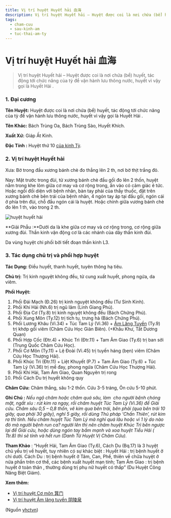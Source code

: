 ```yaml
---
title: Vị trí huyệt Huyết hải 血海
description: Vị trí huyệt Huyết hải – Huyệt được coi là nơi chứa (bể) huyết, tác động tới chức năng của tỳ để vận hành lưu thông nước, huyết vì vậy gọi là Huyết Hải .
tags:
  - cham-cuu
  - sau-kinh-am
  - tuc-thai-am-ty
---
```


# Vị trí huyệt Huyết hải 血海 

> Vị trí huyệt Huyết hải – Huyệt được coi là nơi chứa (bể) huyết, tác động tới chức năng của tỳ để vận hành lưu thông nước, huyết vì vậy gọi là Huyết Hải .

### **1. Đại cương**

**Tên Huyệt:** Huyệt được coi là nơi chứa (bể) huyết, tác động tới chức năng của tỳ để vận hành lưu thông nước, huyết vì vậy gọi là Huyết Hải .

**Tên Khác:** Bách Trùng Oa, Bách Trùng Sào, Huyết Khích.

**Xuất Xứ:** Giáp Ất Kinh.

**Đặc Tính :** Huyệt thứ 10 [của kinh Tỳ](/yhctvn/kinh-tuc-thai-am-ty/).

### 2. Vị trí huyệt Huyết hải

Xưa: Bờ trong đầu xương bánh chè đo thẳng lên 2 th, nơi bờ thịt trắng đỏ.

Nay: Mặt trước trong đùi, từ xương bánh chè đầu gối đo lên 2 thốn, huyệt nằm trong khe lõm giữa cơ may và cơ rộng trong, ấn vào có cảm giác ê tức. Hoặc ngồi đối diện với bệnh nhân, bàn tay phải của thầy thuốc, đặt trên xương bánh chè bên trái của bệnh nhân, 4 ngón tay áp tại đầu gối, ngón cái ở phía trên đùi, chỗ đầu ngón cái là huyệt. Hoặc chính giữa vương bánh chè đo lên 1 th, vào trong 2 th.

![huyệt huyết hải](/imgs/yhctvn/huyet-huyet-hai-300x169.jpg)

**Giải Phẫu :**Dưới da là khe giữa cơ may và cơ rộng trong, cơ rộng giữa xương đùi. Thần kinh vận động cơ là các nhánh của dây thần kinh đùi.

Da vùng huyệt chi phối bởi tiết đoạn thần kinh L3.

### 3. Tác dụng chủ trị và phối hợp huyệt

**Tác Dụng:** Điều huyết, thanh huyết, tuyên thông hạ tiêu.

**Chủ trị:** Trị kinh nguyệt không đều, tử cung xuất huyết, phong ngứa, da viêm.

**Phối Huyệt:**

1. Phối Đái Mạch (Đ.26) trị kinh nguyệt không đều (Tư Sinh Kinh).
2. Phối Khí Hải (Nh.6) trị ngũ lâm (Linh Giang Phú).
3. Phối Địa Cơ (Ty.8) trị kinh nguyệt không đều (Bách Chứng Phú).
4. Phối Xung Môn (Ty.12) trị tích tụ, trưng hà (Bách Chứng Phú).
5. Phối Lương Khâu (Vi.34) + Túc Tam Lý (Vi.36) + [Âm Lăng Tuyền](/yhctvn/vi-tri-huyet-am-lang-tuyen-%e9%98%b4%e9%99%b5%e6%b3%89/) (Ty.9) trị khớp gối viêm (Châm Cứu Học Giản Biên). (+Khâu Khư, Tất Dương Quan)
6. Phối Hợp Cốc (Đtr.4) + Khúc Trì (Đtr.11) + Tam Âm Giao (Ty.6) trị ban sởi (Trung Quốc Châm Cứu Học).
7. Phối Cơ Môn (Ty.11) + Lệ Đoài (Vi.45) trị tuyến háng (bẹn) viêm (Châm Cứu Học Thượng Hải).
8. Phối Khúc Trì (Đtr.11) + Liệt Khuyết (P.7) + Tam Âm Giao (Ty.6) + Túc Tam Lý (Vi.36) trị mề đay, phong ngứa (Châm Cứu Học Thượng Hải).
9. Phối Khí Hải, Tam Âm Giao, Quan Nguyên trị rong
10. Phối Cách Du trị huyết không quy

**Châm Cứu:** Châm thẳng, sâu 1-2 thốn. Cứu 3-5 tráng, Ôn cứu 5-10 phút.

**Ghi Chú :** *Nếu ngộ châm hoặc châm quá sâu, làm  cho người bệnh chóng  mặt, ngất xỉu : rút kim ra ngay, rồi châm huyệt Túc Tam Lý (Vi.36) để Giải cứu. Châm sâu 0,5 – 0,8 thốn, vê kim qua bên trái, bên phải (qua bên trái 10 giây, qua* *phải 30 giây), nghỉ 5 giây, rồi dùng Thủ pháp ‘Chấn Thiên’, rút kim ra thì tỉnh. Nếu châm huyệt Túc Tam Lý mà nghỉ quá lâu hoặc vì 1 lý do nào đó mà người bệnh run ca? người lên thì nên châm huyệt Khúc Trì bên ngược lại để Giải cứu,* *hoặc dùng ngón tay bấm mạnh và xoa huyệt Tiểu Hải ( Ttr.8) thì sẽ tỉnh và hết run (Danh Từ Huyệt Vị Châm Cứu).*

**Tham Khảo** : “Huyết Hải, Tam Âm Giao (Ty.6), Cách Du (Bq.17) là 3 huyệt chủ yếu trị về huyết, tuy nhiên có sự khác biệt : Huyết Hải : trị bệnh huyết ở chi dưới. Cách Du : trị bệnh huyết ở Tâm, Can, Phế, thiên về chữa huyệt ở nửa phần trên cơ thể, các bệnh xuất huyết mạn tính; Tam Âm Giao : trị bệnh huyết ở toàn thân , thường dùng trị phụ nữ huyết có thấp” (Du Huyệt Công Năng Biệt Giám).

**Xem thêm:**

* [Vị trí huyệt Cơ môn 箕门](/yhctvn/vi-tri-huyet-co-mon-%e7%ae%95%e9%97%a8/)
* [Vị trí huyệt Âm lăng tuyền 阴陵泉](/yhctvn/vi-tri-huyet-am-lang-tuyen-%e9%98%b4%e9%99%b5%e6%b3%89/)

(Nguồn <a href="https://yhctvn.com/vi-tri-huyet-huyet-hai-血海/" target="_blank">yhctvn</a>)
